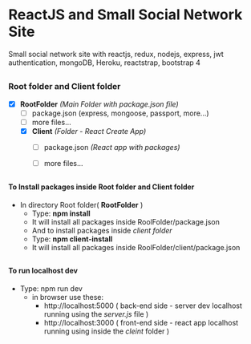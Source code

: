 # ReactJS and Small Social Network Site
Small social network site with reactjs, redux, nodejs, express, jwt authentication, mongoDB, Heroku, reactstrap, bootstrap 4

##

### Root folder and Client folder
- [x] **RootFolder** _(Main Folder with package.json file)_
  - [ ] package.json (express, mongoose, passport, more...)
  - [ ] more files...
  - [x] **Client** _(Folder - React Create App)_
    - [ ] package.json _(React app with packages)_
    - [ ] more files...


##

#### To Install packages inside Root folder and Client folder 
    
- In directory Root folder( **RootFolder** ) 
  - Type: **npm install**
  - It will install all packages inside RoolFolder/package.json
  - And to install packages inside _client folder_
  - Type: **npm client-install**
  - It will install all packages inside RoolFolder/client/package.json
      
   
   
##

#### To run localhost dev
- Type: npm run dev
  - in browser use these:
    - http://localhost:5000 ( back-end side - server dev localhost running using the _server.js_ file )
    - http://localhost:3000  ( front-end side - react app localhost running using inside the _cleint_ folder )
